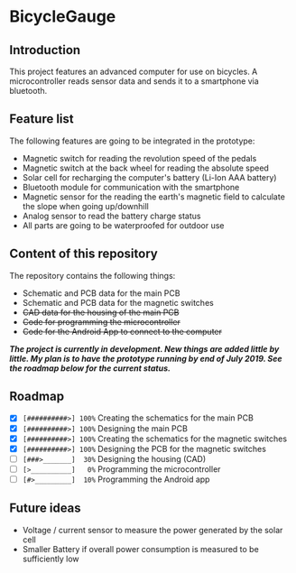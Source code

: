 # BicycleGauge

## Introduction

This project features an advanced computer for use on bicycles.
A microcontroller reads sensor data and sends it to a smartphone via bluetooth.

## Feature list

The following features are going to be integrated in the prototype:
- Magnetic switch for reading the revolution speed of the pedals
- Magnetic switch at the back wheel for reading the absolute speed
- Solar cell for recharging the computer's battery (Li-Ion AAA battery)
- Bluetooth module for communication with the smartphone
- Magnetic sensor for the reading the earth's magnetic field to calculate the slope when going up/downhill
- Analog sensor to read the battery charge status
- All parts are going to be waterproofed for outdoor use

## Content of this repository

The repository contains the following things:
- Schematic and PCB data for the main PCB
- Schematic and PCB data for the magnetic switches
- ~~CAD data for the housing of the main PCB~~
- ~~Code for programming the microcontroller~~
- ~~Code for the Android App to connect to the computer~~

**_The project is currently in development. New things are added little by little.
My plan is to have the prototype running by end of July 2019.
See the roadmap below for the current status._**

## Roadmap

- [X] <code>[##########>]&nbsp;100%</code> Creating the schematics for the main PCB
- [X] <code>[##########>]&nbsp;100%</code> Designing the main PCB
- [X] <code>[##########>]&nbsp;100%</code> Creating the schematics for the magnetic switches
- [X] <code>[##########>]&nbsp;100%</code> Designing the PCB for the magnetic switches
- [ ] <code>[###>_______]&nbsp;&nbsp;30%</code> Designing the housing (CAD)
- [ ] <code>[>__________]&nbsp;&nbsp;&nbsp;0%</code> Programming the microcontroller
- [ ] <code>[#>_________]&nbsp;&nbsp;10%</code> Programming the Android app

## Future ideas

- Voltage / current sensor to measure the power generated by the solar cell
- Smaller Battery if overall power consumption is measured to be sufficiently low
